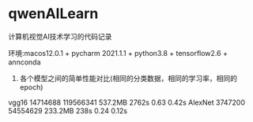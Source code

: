 # qwenAILearn
计算机视觉AI技术学习的代码记录

环境:macos12.0.1 + pycharm 2021.1.1 + python3.8 + tensorflow2.6 + annconda   

1. 各个模型之间的简单性能对比(相同的分类数据，相同的学习率，相同的epoch)  
  
vgg16       14714688    119566341   537.2MB    2762s    0.63     0.42s
AlexNet     3747200     54554629    233.2MB    238s     0.24     0.12s
